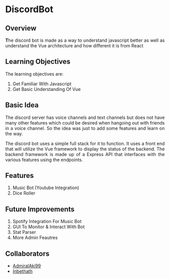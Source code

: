 # DiscordBot

## Overview

<p align="justify">
    <strong>T</strong>he discord bot is made as a way to understand javascript better as well as understand the Vue architecture and how different it is from React
</p>

## Learning Objectives

<p align="justify">
    The learning objectives are:
    <ol>
        <li>Get Familiar With Javascript</li>
        <li>Get Basic Understanding Of Vue</li>
    </ol>
</p>

## Basic Idea

<p align="justify">
    The discord server has voice channels and text channels but does not have many other features which could be desired when hangoing out with friends in a voice channel. So the idea was just to add some features and learn on the way.
</p>

<p align="justify">
    The discord bot uses a simple full stack for it to function. It uses a front end that will utilize the Vue framework to display the status of the backend. The backend framework is made up of a Express API that interfaces with the various features using the endpoints.
</p>

## Features

<p>
    <ol>
        <li> Music Bot (Youtube Integration)</li>
        <li> Dice Roller</li>
    </ol>
</p>

## Future Improvements

<p>
    <ol>
        <li>Spotify Integration For Music Bot</li>
        <li>GUI To Monitor & Interact With Bot</li>
        <li>Stat Parser</li>
        <li>More Admin Feautres</li>
    </ol>
</p>

## Collaborators

<p>
    <ul>
        <li><a href="https://github.com/AdmiralAki99">AdmiralAki99</a></li>
        <li><a href="https://github.com/Inbethath">Inbethath</a></li>
    </ul>
</p>